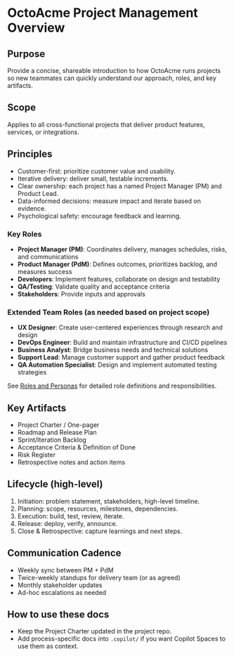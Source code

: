 # OctoAcme Project Management Overview

## Purpose
Provide a concise, shareable introduction to how OctoAcme runs projects so new teammates can quickly understand our approach, roles, and key artifacts.

## Scope
Applies to all cross-functional projects that deliver product features, services, or integrations.

## Principles
- Customer-first: prioritize customer value and usability.
- Iterative delivery: deliver small, testable increments.
- Clear ownership: each project has a named Project Manager (PM) and Product Lead.
- Data-informed decisions: measure impact and iterate based on evidence.
- Psychological safety: encourage feedback and learning.

### Key Roles
- **Project Manager (PM)**: Coordinates delivery, manages schedules, risks, and communications
- **Product Manager (PdM)**: Defines outcomes, prioritizes backlog, and measures success
- **Developers**: Implement features, collaborate on design and testability
- **QA/Testing**: Validate quality and acceptance criteria
- **Stakeholders**: Provide inputs and approvals

### Extended Team Roles (as needed based on project scope)
- **UX Designer**: Create user-centered experiences through research and design
- **DevOps Engineer**: Build and maintain infrastructure and CI/CD pipelines
- **Business Analyst**: Bridge business needs and technical solutions
- **Support Lead**: Manage customer support and gather product feedback
- **QA Automation Specialist**: Design and implement automated testing strategies

See [Roles and Personas](octoacme-roles-and-personas.md) for detailed role definitions and responsibilities.

## Key Artifacts
- Project Charter / One-pager
- Roadmap and Release Plan
- Sprint/Iteration Backlog
- Acceptance Criteria & Definition of Done
- Risk Register
- Retrospective notes and action items

## Lifecycle (high-level)
1. Initiation: problem statement, stakeholders, high-level timeline.
2. Planning: scope, resources, milestones, dependencies.
3. Execution: build, test, review, iterate.
4. Release: deploy, verify, announce.
5. Close & Retrospective: capture learnings and next steps.

## Communication Cadence
- Weekly sync between PM + PdM
- Twice-weekly standups for delivery team (or as agreed)
- Monthly stakeholder updates
- Ad-hoc escalations as needed

## How to use these docs
- Keep the Project Charter updated in the project repo.
- Add process-specific docs into `.copilot/` if you want Copilot Spaces to use them as context.

